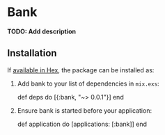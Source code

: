 # Bank

**TODO: Add description**

## Installation

If [available in Hex](https://hex.pm/docs/publish), the package can be installed as:

  1. Add bank to your list of dependencies in `mix.exs`:

        def deps do
          [{:bank, "~> 0.0.1"}]
        end

  2. Ensure bank is started before your application:

        def application do
          [applications: [:bank]]
        end

